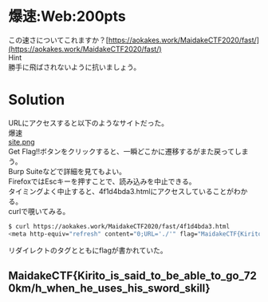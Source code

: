 # 爆速:Web:200pts
この速さについてこれますか？[https://aokakes.work/MaidakeCTF2020/fast/](https://aokakes.work/MaidakeCTF2020/fast/)  
Hint  
勝手に飛ばされないように抗いましょう。  

# Solution
URLにアクセスすると以下のようなサイトだった。  
爆速  
[site.png](site/site.png)  
Get Flag!!ボタンをクリックすると、一瞬どこかに遷移するがまた戻ってしまう。  
Burp Suiteなどで詳細を見てもよい。  
FirefoxではEscキーを押すことで、読み込みを中止できる。  
タイミングよく中止すると、4f1d4bda3.htmlにアクセスしていることがわかる。  
curlで覗いてみる。  
```bash
$ curl https://aokakes.work/MaidakeCTF2020/fast/4f1d4bda3.html
<meta http-equiv="refresh" content="0;URL='./'" flag="MaidakeCTF{Kirito_is_said_to_be_able_to_go_720km/h_when_he_uses_his_sword_skill}">
```
リダイレクトのタグとともにflagが書かれていた。  

## MaidakeCTF{Kirito_is_said_to_be_able_to_go_720km/h_when_he_uses_his_sword_skill}